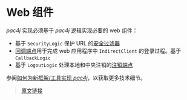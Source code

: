 # Web 组件

*pac4j* 实现必须基于 *pac4j* 逻辑实现必要的 web 组件：

- 基于 `SecurityLogic` 保护 URL 的[安全过滤器](/v5.7/security-filter.html)
- [回调端点](/v5.7/callback-endpoint.html)用于完成 web 应用程序中 `IndirectClient` 的登录过程。基于 `CallbackLogic`
- 基于 `LogoutLogic` 处理本地和中央注销的[注销端点](/v5.7/logout-endpoint.html)

参阅[如何为新框架/工具实现 *pac4j*](/v5.7/how-to-implement-pac4j-for-a-new-framework.html)，以获取更多技术细节。

> [原文链接](https://www.pac4j.org/5.7.x/docs/web-components.html)
